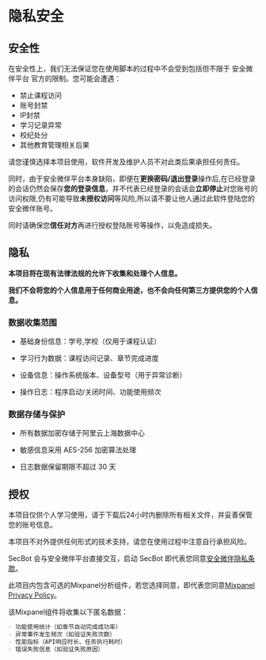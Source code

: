 # 隐私安全

## 安全性

在安全性上，我们无法保证您在使用脚本的过程中不会受到包括但不限于 安全微伴平台 官方的限制。您可能会遭遇：

- 禁止课程访问
- 账号封禁
- IP封禁
- 学习记录异常
- 校纪处分
- 其他教育管理相关后果

请您谨慎选择本项目使用，软件开发及维护人员不对此类后果承担任何责任。

同时，由于安全微伴平台本身缺陷，即便在**更换密码/退出登录**操作后,在已经登录的会话仍然会保存**您的登录信息**，并不代表已经登录的会话会**立即停止**对您账号的访问权限,仍有可能导致**未授权访问**等风险,所以请不要让他人通过此软件登陆您的安全微伴账号。

同时请确保您**信任对方**再进行授权登陆账号等操作，以免造成损失。

## 隐私

**本项目将在现有法律法规的允许下收集和处理个人信息。**

**我们不会将您的个人信息用于任何商业用途，也不会向任何第三方提供您的个人信息。**

### 数据收集范围

- 基础身份信息：学号,学校（仅用于课程认证）

- 学习行为数据：课程访问记录、章节完成进度

- 设备信息：操作系统版本、设备型号（用于异常诊断）

- 操作日志：程序启动/关闭时间、功能使用频次


### 数据存储与保护

- 所有数据加密存储于阿里云上海数据中心

- 敏感信息采用 AES-256 加密算法处理

- 日志数据保留期限不超过 30 天

## 授权

本项目仅供个人学习使用，请于下载后24小时内删除所有相关文件，并妥善保管您的账号信息。

本项目不对外提供任何形式的技术支持，请您在使用过程中注意自行承担风险。

SecBot 会与安全微伴平台直接交互，启动 SecBot 即代表您同意[安全微伴隐私条款](http://www.mycourse.com.cn/#/)。

此项目内包含可选的Mixpanel分析组件，若您选择同意，即代表您同意[Mixpanel Privacy Policy](https://mixpanel.com/legal/privacy-policy/)。

该Mixpanel组件将收集以下匿名数据：
```markdown
- 功能使用统计（如章节自动完成成功率）
- 异常事件发生频次（如验证失败次数）
- 性能指标（API响应时长、任务执行耗时）
- 错误失败信息（如验证失败原因）
